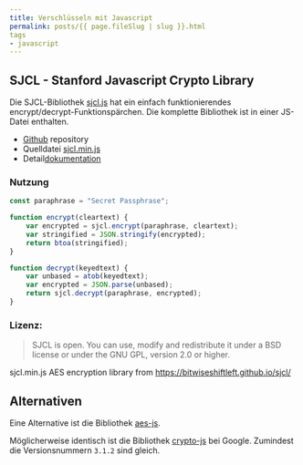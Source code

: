 ```yaml
---
title: Verschlüsseln mit Javascript
permalink: posts/{{ page.fileSlug | slug }}.html
tags
- javascript
---
```


## SJCL - Stanford Javascript Crypto Library

Die SJCL-Bibliothek [sjcl.js](https://bitwiseshiftleft.github.io/sjcl/)
hat ein einfach funktionierendes encrypt/decrypt-Funktionspärchen.
Die komplette Bibliothek ist in einer JS-Datei enthalten.

- [Github](https://github.com/bitwiseshiftleft/sjcl/) repository
- Quelldatei [sjcl.min.js](https://bitwiseshiftleft.github.io/sjcl/sjcl.js)
- Detail[dokumentation](https://bitwiseshiftleft.github.io/sjcl/doc/)

### Nutzung

```javascript
const paraphrase = "Secret Passphrase";

function encrypt(cleartext) {
	var encrypted = sjcl.encrypt(paraphrase, cleartext); 
	var stringified = JSON.stringify(encrypted);
	return btoa(stringified);
}

function decrypt(keyedtext) {
	var unbased = atob(keyedtext);
	var encrypted = JSON.parse(unbased);
	return sjcl.decrypt(paraphrase, encrypted);
}
```

### Lizenz:
>SJCL is open. You can use, modify and redistribute it under a BSD license or under the GNU GPL, version 2.0 or higher.

sjcl.min.js AES encryption library from https://bitwiseshiftleft.github.io/sjcl/

## Alternativen

Eine Alternative ist die Bibliothek [aes-js](https://cdnjs.com/libraries/aes-js).

Möglicherweise identisch ist die Bibliothek [crypto-js](https://code.google.com/archive/p/crypto-js/)
bei Google. Zumindest die Versionsnummern `3.1.2` sind gleich.
